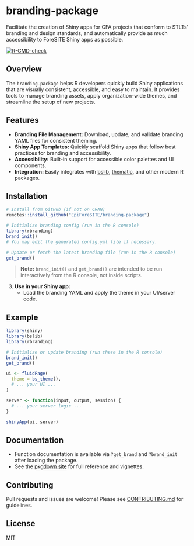 # branding-package

Facilitate the creation of Shiny apps for CFA projects that conform to STLTs’ branding and design standards, and automatically provide as much accessibility to ForeSITE Shiny apps as possible.

<!-- badges: start -->
  [![R-CMD-check](https://github.com/EpiForeSITE/branding-package/actions/workflows/R-CMD-check.yaml/badge.svg)](https://github.com/EpiForeSITE/branding-package/actions/workflows/R-CMD-check.yaml)
  <!-- badges: end -->

## Overview

The `branding-package` helps R developers quickly build Shiny applications that are visually consistent, accessible, and easy to maintain. It provides tools to manage branding assets, apply organization-wide themes, and streamline the setup of new projects.

## Features
- **Branding File Management:** Download, update, and validate branding YAML files for consistent theming.
- **Shiny App Templates:** Quickly scaffold Shiny apps that follow best practices for branding and accessibility.
- **Accessibility:** Built-in support for accessible color palettes and UI components.
- **Integration:** Easily integrates with [bslib](https://rstudio.github.io/bslib/), [thematic](https://rstudio.github.io/thematic/), and other modern R packages.

## Installation

```r
# Install from GitHub (if not on CRAN)
remotes::install_github("EpiForeSITE/branding-package")

# Initialize branding config (run in the R console)
library(rbranding)
brand_init()
# You may edit the generated config.yml file if necessary.

# Update or fetch the latest branding file (run in the R console)
get_brand()

```

> **Note:** `brand_init()` and `get_brand()` are intended to be run interactively from the R console, not inside scripts.

3. **Use in your Shiny app:**
   - Load the branding YAML and apply the theme in your UI/server code.

## Example

```r
library(shiny)
library(bslib)
library(rbranding)

# Initialize or update branding (run these in the R console)
brand_init()
get_brand()

ui <- fluidPage(
  theme = bs_theme(),
  # ... your UI ...
)

server <- function(input, output, session) {
  # ... your server logic ...
}

shinyApp(ui, server)
```

## Documentation
- Function documentation is available via `?get_brand` and `?brand_init` after loading the package.
- See the [pkgdown site](https://EpiForeSITE.github.io/branding-package/) for full reference and vignettes.

## Contributing
Pull requests and issues are welcome! Please see [CONTRIBUTING.md](CONTRIBUTING.md) for guidelines.

## License
MIT
